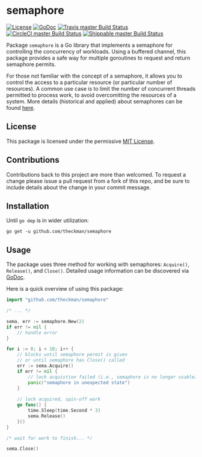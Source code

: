 # semaphore
[![License](https://img.shields.io/github/license/theckman/semaphore.svg)](https://github.com/theckman/semaphore/blob/master/LICENSE.txt)
[![GoDoc](https://img.shields.io/badge/godoc-reference-blue.svg?style=flat)](https://godoc.org/github.com/theckman/semaphore)
[![Travis master Build Status](https://img.shields.io/travis/theckman/semaphore/master.svg?label=TravisCI)](https://travis-ci.org/theckman/semaphore/branches)
[![CircleCI master Build Status](https://img.shields.io/circleci/project/github/theckman/semaphore/master.svg?label=CircleCI)](https://circleci.com/gh/theckman/semaphore)
[![Shippable master Build Status](https://img.shields.io/shippable/58fc497dbaa5e307002c66f5/master.svg?label=Shippable)](https://app.shippable.com/github/theckman/semaphore/status/dashboard)

Package `semaphore` is a Go library that implements a semaphore for controlling
the concurrency of workloads. Using a buffered channel, this package provides a
safe way for multiple goroutines to request and return semaphore permits.

For those not familiar with the concept of a semaphore, it allows you to control
the access to a particular resource (or particular number of resources). A
common use case is to limit the number of concurrent threads permitted to
process work, to avoid overcomitting the resources of a system. More details
(historical and applied) about semaphores can be found
[here](https://en.wikipedia.org/wiki/Semaphore_(programming)).

## License

This package is licensed under the permissive [MIT License](https://github.com/theckman/semaphore/blob/master/LICENSE.txt).

## Contributions

Contributions back to this project are more than welcomed. To request a change
please issue a pull request from a fork of this repo, and be sure to include
details about the change in your commit message.

## Installation

Until `go dep` is in wider utilization:

```Shell
go get -u github.com/theckman/semaphore
```

## Usage

The package uses three method for working with semaphores: `Acquire()`,
`Release()`, and `Close()`. Detailed usage information can be discovered via
[GoDoc](https://godoc.org/github.com/theckman/semaphore).

Here is a quick overview of using this package:

```Go
import "github.com/theckman/semaphore"

/* ... */

sema, err := semaphore.New(2)
if err != nil {
	// handle error  
}

for i := 0; i < 10; i++ {
	// blocks until semaphore permit is given
	// or until semaphore has Close() called
	err := sema.Acquire()
	if err != nil {
		// lock acquistion failed (i.e., semaphore is no longer usable)
		panic("semaphore in unexpected state")
	}
    
	// lock acquired, spin-off work
	go func() {
		time.Sleep(time.Second * 3)
		sema.Release()
	}()
}

/* wait for work to finish... */

sema.Close()
```
